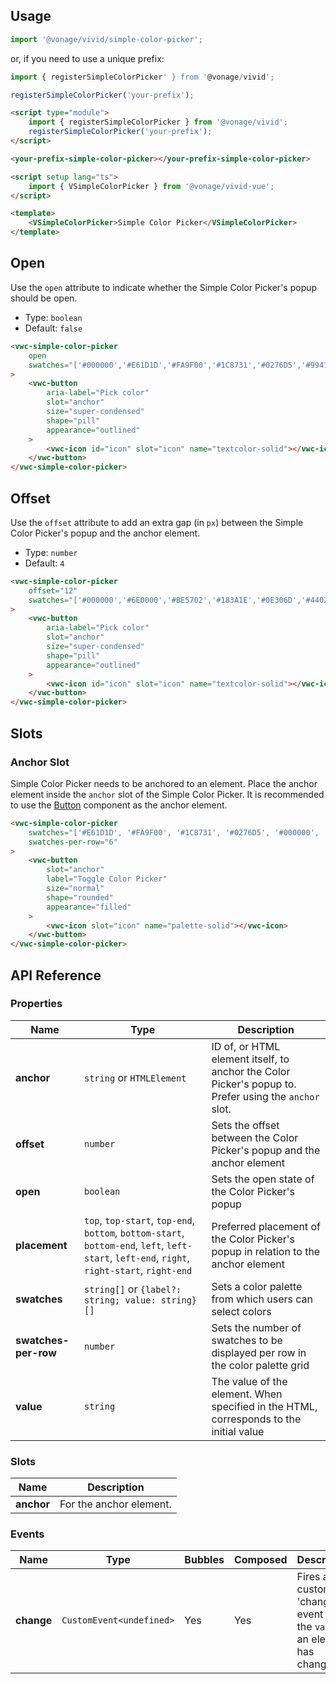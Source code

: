 ## Usage

<vwc-tabs gutters="none">
<vwc-tab label="Web component"></vwc-tab>
<vwc-tab-panel>

```js
import '@vonage/vivid/simple-color-picker';
```

or, if you need to use a unique prefix:

```js
import { registerSimpleColorPicker' } from '@vonage/vivid';

registerSimpleColorPicker('your-prefix');
```

```html preview
<script type="module">
	import { registerSimpleColorPicker } from '@vonage/vivid';
	registerSimpleColorPicker('your-prefix');
</script>

<your-prefix-simple-color-picker></your-prefix-simple-color-picker>
```

</vwc-tab-panel>
<vwc-tab label="Vue"></vwc-tab>
<vwc-tab-panel>

```html
<script setup lang="ts">
	import { VSimpleColorPicker } from '@vonage/vivid-vue';
</script>

<template>
	<VSimpleColorPicker>Simple Color Picker</VSimpleColorPicker>
</template>
```

</vwc-tab-panel>
</vwc-tabs>

## Open

Use the `open` attribute to indicate whether the Simple Color Picker's popup should be open.

- Type: `boolean`
- Default: `false`

```html preview 120px
<vwc-simple-color-picker
	open
	swatches="['#000000','#E61D1D','#FA9F00','#1C8731','#0276D5','#9941FF','#D6219C']"
>
	<vwc-button
		aria-label="Pick color"
		slot="anchor"
		size="super-condensed"
		shape="pill"
		appearance="outlined"
	>
		<vwc-icon id="icon" slot="icon" name="textcolor-solid"></vwc-icon>
	</vwc-button>
</vwc-simple-color-picker>
```

## Offset

Use the `offset` attribute to add an extra gap (in `px`) between the Simple Color Picker's popup and the anchor element.

- Type: `number`
- Default: `4`

```html preview 160px
<vwc-simple-color-picker
	offset="12"
	swatches="['#000000','#6E0000','#BE5702','#183A1E','#0E306D','#440291','#620256','#757575','#E61D1D','#FA9F00','#1C8731','#0276D5','#9941FF','#D6219C']"
>
	<vwc-button
		aria-label="Pick color"
		slot="anchor"
		size="super-condensed"
		shape="pill"
		appearance="outlined"
	>
		<vwc-icon id="icon" slot="icon" name="textcolor-solid"></vwc-icon>
	</vwc-button>
</vwc-simple-color-picker>
```

## Slots

### Anchor Slot

Simple Color Picker needs to be anchored to an element. Place the anchor element inside the `anchor` slot of the Simple Color Picker. It is recommended to use the [Button](/components/button/) component as the anchor element.

```html preview 130px
<vwc-simple-color-picker
	swatches="['#E61D1D', '#FA9F00', '#1C8731', '#0276D5', '#000000', '#CCCCCC']"
	swatches-per-row="6"
>
	<vwc-button
		slot="anchor"
		label="Toggle Color Picker"
		size="normal"
		shape="rounded"
		appearance="filled"
	>
		<vwc-icon slot="icon" name="palette-solid"></vwc-icon>
	</vwc-button>
</vwc-simple-color-picker>
```

## API Reference

### Properties

<div class="table-wrapper">

| Name                 | Type                                                                                                                                         | Description                                                                                           |
| -------------------- | -------------------------------------------------------------------------------------------------------------------------------------------- | ----------------------------------------------------------------------------------------------------- |
| **anchor**           | `string` or `HTMLElement`                                                                                                                    | ID of, or HTML element itself, to anchor the Color Picker's popup to. Prefer using the `anchor` slot. |
| **offset**           | `number`                                                                                                                                     | Sets the offset between the Color Picker's popup and the anchor element                               |
| **open**             | `boolean`                                                                                                                                    | Sets the open state of the Color Picker's popup                                                       |
| **placement**        | `top`, `top-start`, `top-end`, `bottom`, `bottom-start`, `bottom-end`, `left`, `left-start`, `left-end`, `right`, `right-start`, `right-end` | Preferred placement of the Color Picker's popup in relation to the anchor element                     |
| **swatches**         | `string[]` or `{label?: string; value: string}[]`                                                                                            | Sets a color palette from which users can select colors                                               |
| **swatches-per-row** | `number`                                                                                                                                     | Sets the number of swatches to be displayed per row in the color palette grid                         |
| **value**            | `string`                                                                                                                                     | The value of the element. When specified in the HTML, corresponds to the initial value                |

</div>

### Slots

<div class="table-wrapper">

| Name       | Description             |
| ---------- | ----------------------- |
| **anchor** | For the anchor element. |

</div>

### Events

<div class="table-wrapper">

| Name       | Type                     | Bubbles | Composed | Description                                                              |
| ---------- | ------------------------ | ------- | -------- | ------------------------------------------------------------------------ |
| **change** | `CustomEvent<undefined>` | Yes     | Yes      | Fires a custom 'change' event when the `value` of an element has changed |

</div>
